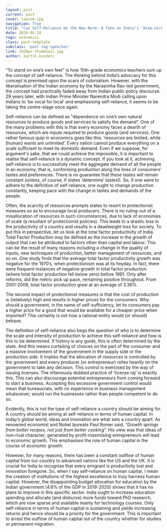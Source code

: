 ```yaml
---
layout: post
current: post
cover: lawcom.jpg
navigation: True
title: "Can Self-Reliance be the New Norm: A Take on India’s ‘Atma-nirbharata’"
date: 2020-05-28
tags: economics
class: post-template
subclass: 'post tag-speeches'
link: 1920px-thumbnail.jpg
author: kartik.kundeti
---
```

“To stand on one’s own feet” is how 10th-grade economics teachers sum up the concept of self-reliance. The thinking behind India’s advocacy for this concept is premised upon the scars of colonialism. However, with the liberalisation of the Indian economy by the Narasimha Rao-led government, the concept had practically faded away from Indian public policy discourse. 29 years later, with Indian Prime Minister Narendra Modi calling upon Indians to ‘be vocal for local’ and emphasising self-reliance, it seems to be taking the centre-stage once again.

Self-reliance can be defined as "dependence on one’s own natural resources to produce goods and services to satisfy the demand". One of the many problems with this is that every economy faces a dearth of resources, which are inputs required to produce goods (and services). One rather famous quip in economics goes like this: ‘resources are limited, while [human] wants are unlimited’. Every nation cannot produce everything on a scale sufficient to meet its domestic demand. Even if we suppose, for argument's sake, that we could achieve the impossible, it is important to realise that self-reliance is a dynamic concept. If you look at it, achieving self-reliance is to successfully meet the aggregate demand of all the people in an economy; that is, conforming production along the lines of consumers’ tastes and preferences. There is no guarantee that these tastes will remain constant (unless, of course, if states ‘determine’ tastes!). So, if one were to adhere to the definition of self-reliance, one ought to change production constantly, keeping pace with the change in tastes and demands of the people.

Often, the scarcity of resources prompts states to resort to protectionist measures so as to encourage local producers. There is no ruling-out of a misallocation of resources in such circumstances, due to lack of economies of scale (a resultant of protectionist policies). This leads to a drastic loss in the productivity of a country and results in a deadweight loss for society. To put this in perspective, let us look at the total factor productivity of India. Total Factor Production may be defined as the increase in the growth of output that can be attributed to factors other than capital and labour. This can be the result of many reasons including a change in the quality of inputs, new techniques of production, better management of resources, and so on. One study finds that the average total factor productivity growth was negative for the 1970’s, when protectionism was at its heyday. In fact, there were frequent instances of negative growth in total factor production (where total factor production fell below zero) before 1991. Only after reforms, did the metric pick up pace, remaining positive throughout. From 2001-2008, total factor production grew at an average of 3.36%.

The second impact of protectionist measures is that the cost of production is (relatively) high and results in higher prices for the consumers. Why should a government, in the name of self-sufficiency, let its consumers pay a higher price for a good that would be available for a cheaper price when imported? This certainly is not how a rational entity would (or should) behave.

The definition of self-reliance also begs the question of who is to determine the scale and intensity of production to achieve this self-reliance and how is this to be determined. If history is any guide, this is often determined by the state. And this means curtailing of choices on the part of the consumer and a massive involvement of the government in the supply side or the production side. It implies that the allocation of resources is controlled by the government and every producer (or entrepreneur) relies heavily on the government to take any decision. This control is exercised by the way of issuing licenses. The infamously dubbed practice of ‘license raj’ is exactly this. This can also discourage potential entrepreneurs from coming forward to start a business. Accepting this excessive government control would mean that bureaucrats, with no experience in business management whatsoever, would run the businesses rather than people competent to do so.

Evidently, this is not the type of self-reliance a country should be aiming for. A country should be aiming at self-reliance in terms of human capital. In today’s global world, ideas and innovation are what sets a country apart. As renowned economist and Nobel laureate Paul Romer said, “*Growth springs from better recipes, not just from better cooking*”. His view was that ideas of non-rival character, generated by profit-maximising entrepreneurs will lead to economic growth. This emphasises the role of human capital in the course of economic growth.

However, for many reasons, there has been a constant outflow of human capital from our country to advanced nations like the US and the UK. It is crucial for India to recognise that every emigrant is productivity lost and innovation foregone. So, when I say self-reliance on human capital, I mean the creation of institutions of the highest excellence to truly harness human capital. However, the disappointing budget allocation for education by the Indian government (4.6% of the GDP in 2019-2020) shows that it has no plans to improve in this specific sector. India ought to increase education spending and allocate (and disburse) more funds toward PhD research, which are now sparse and available mainly for technology courses. Only self-reliance in terms of human capital is sustaining and yields increasing returns and hence should be a priority for the government. This is important to arrest the outflow of human capital out of the country whether for studies or permanent migration.

